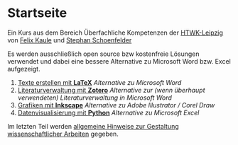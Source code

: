 # Startseite

Ein Kurs aus dem Bereich Überfachliche Kompetenzen der [HTWK-Leipzig](http://www.htwk-leipzig.de) von [Felix Kaule](https://fing.htwk-leipzig.de/fakultaet/wissenschaftliche-mitarbeitende/felix-kaule/) und [Stephan Schoenfelder](https://fing.htwk-leipzig.de/fakultaet/professuren/prof-stephan-schoenfelder/)

Es werden ausschließlich open source bzw kostenfreie Lösungen verwendet und dabei eine bessere Alternative zu Microsoft Word bzw. Excel aufgezeigt.

1. [Texte erstellen mit **LaTeX**](LaTeX/LaTeX_Uebersicht.md) *Alternative zu Microsoft Word* 
1. [Literaturverwaltung mit **Zotero**](Zotero/Zotero_Uebersicht.md) *Alternative zur (wenn überhaupt verwendeten) Literaturverwaltung in Microsoft Word* 
1. [Grafiken mit **Inkscape**](Inkscape/Inkscape_Uebersicht.md) *Alternative zu Adobe Illustrator / Corel Draw* 
1. [Datenvisualisierung mit **Python**](Python/Python_Uebersicht.md) *Alternative zu Microsoft Excel* 

Im letzten Teil werden [allgemeine Hinweise zur Gestaltung wissenschaftlicher Arbeiten](Hinweise_Abschlussarbeiten/Hinweise_Uebersicht.md) gegeben.